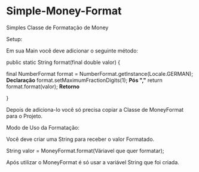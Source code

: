 # Simple-Money-Format
Simples Classe de Formatação de Money

Setup:

Em sua Main você deve adicionar o seguinte método:

public static String format(final double valor) {

  final NumberFormat format = NumberFormat.getInstance(Locale.GERMAN); **Declaração**
  format.setMaximumFractionDigits(1); **Pós ","**
  return format.format(valor); **Retorno**

}

Depois de adiciona-lo você só precisa copiar a Classe de MoneyFormat para o Projeto.

Modo de Uso da Formatação:

Você deve criar uma String para receber o valor Formatado.

String valor = MoneyFormat.format(Váriavel que quer formatar);

Após utilizar o MoneyFormat é só usar a variável String que foi criada.


